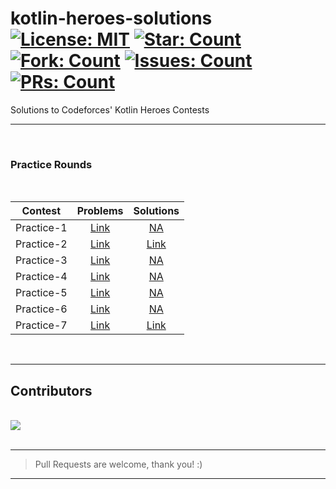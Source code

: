 # kotlin-heroes-solutions &nbsp; [![License: MIT](https://img.shields.io/badge/License-MIT-yellow.svg)](./LICENSE) [![Star: Count](https://img.shields.io/github/stars/code-chaser/kotlin-heroes-solutions?color=purple&label=Stars)](https://github.com/code-chaser/kotlin-heroes-solutions/stargazers) [![Fork: Count](https://img.shields.io/github/forks/code-chaser/kotlin-heroes-solutions?color=red&label=Forks)](https://github.com/code-chaser/kotlin-heroes-solutions/network/members) [![Issues: Count](https://img.shields.io/github/issues/code-chaser/kotlin-heroes-solutions?color=272755&label=Issues)](https://github.com/code-chaser/kotlin-heroes-solutions/issues) [![PRs: Count](https://img.shields.io/github/issues-pr/code-chaser/kotlin-heroes-solutions?color=095527&label=PRs)](https://github.com/code-chaser/kotlin-heroes-solutions/pulls) &nbsp;
Solutions to Codeforces' Kotlin Heroes Contests

___

<br/>

### Practice Rounds


<br/>

|Contest|Problems|Solutions|
|:-:|:-:|:-:|
| Practice-1 | [Link](https://codeforces.com/contest/1171) | [NA]() |
| Practice-2 | [Link](https://codeforces.com/contest/1212) | [Link](./practice-2/) |
| Practice-3 | [Link](https://codeforces.com/contest/1298) | [NA]() |
| Practice-4 | [Link](https://codeforces.com/contest/1347) | [NA]() |
| Practice-5 | [Link](https://codeforces.com/contest/1432) | [NA]() |
| Practice-6 | [Link](https://codeforces.com/contest/1489) | [NA]() |
| Practice-7 | [Link](https://codeforces.com/contest/1532) | [Link](./practice-7/) |

<br/>

___



## Contributors

<br/>

<div align="left">
<a href="https://github.com/code-chaser/kotlin-heroes-solutions/graphs/contributors">
  <img src="https://contrib.rocks/image?repo=code-chaser/kotlin-heroes-solutions&max=100&columns=11"/>
</a>
</div>


<br/>

___
> Pull Requests are welcome, thank you! :)
___
